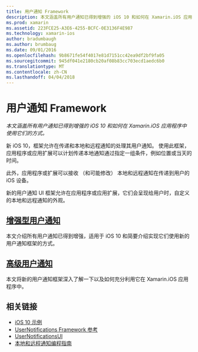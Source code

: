 ```yaml
---
title: 用户通知 Framework
description: 本文涵盖所有用户通知已得到增强的 iOS 10 和如何在 Xamarin.iOS 应用程序中使用它们的方式。
ms.prod: xamarin
ms.assetid: 223FCE25-A3E6-4255-BCFC-0E3136F4E987
ms.technology: xamarin-ios
author: bradumbaugh
ms.author: brumbaug
ms.date: 09/01/2016
ms.openlocfilehash: 9b8671fe54f4017e81d7151cc42ea9df2bf9fa05
ms.sourcegitcommit: 945df041e2180cb20af08b83cc703ecd1aedc6b0
ms.translationtype: MT
ms.contentlocale: zh-CN
ms.lasthandoff: 04/04/2018
---
```

# <a name="user-notifications-framework"></a>用户通知 Framework

_本文涵盖所有用户通知已得到增强的 iOS 10 和如何在 Xamarin.iOS 应用程序中使用它们的方式。_

新 iOS 10，框架允许在传递和本地和远程通知的处理其用户通知。 使用此框架，应用程序或应用扩展可以计划传递本地通知通过指定一组条件，例如位置或当天的时间。

此外，应用程序或扩展可以接收 （和可能修改） 本地和远程通知在传递到用户的 iOS 设备。

新的用户通知 UI 框架允许在应用程序或应用扩展，它们会呈现给用户时，自定义的本地和远程通知的外观。


## <a name="enhanced-user-notificationsiosplatformuser-notificationsenhanced-user-notificationsmd"></a>[增强型用户通知](~/ios/platform/user-notifications/enhanced-user-notifications.md)

本文介绍所有用户通知已得到增强，适用于 iOS 10 和简要介绍实现它们使用新的用户通知框架的方式。

## <a name="advanced-user-notificationsiosplatformuser-notificationsadvanced-user-notificationsmd"></a>[高级用户通知](~/ios/platform/user-notifications/advanced-user-notifications.md)

本文将新的用户通知框架深入了解一下以及如何充分利用它在 Xamarin.iOS 应用程序中。


## <a name="related-links"></a>相关链接

- [iOS 10 示例](https://developer.xamarin.com/samples/ios/iOS10/)
- [UserNotifications Framework 参考](https://developer.apple.com/reference/usernotifications)
- [UserNotificationsUI](https://developer.apple.com/reference/usernotificationsui)
- [本地和远程通知编程指南](https://developer.apple.com/library/prerelease/content/documentation/NetworkingInternet/Conceptual/RemoteNotificationsPG/Chapters/Introduction.html)
